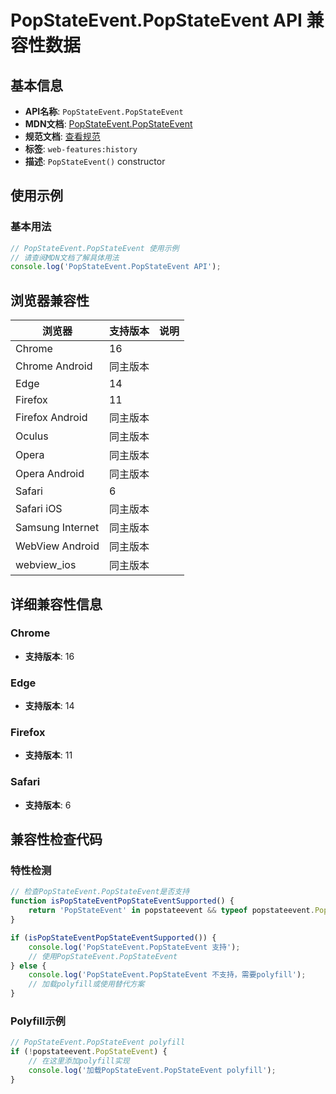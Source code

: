 # PopStateEvent.PopStateEvent API 兼容性数据

## 基本信息

- **API名称**: `PopStateEvent.PopStateEvent`
- **MDN文档**: [PopStateEvent.PopStateEvent](https://developer.mozilla.org/docs/Web/API/PopStateEvent/PopStateEvent)
- **规范文档**: [查看规范](https://html.spec.whatwg.org/multipage/nav-history-apis.html#the-popstateevent-interface)
- **标签**: `web-features:history`
- **描述**: `PopStateEvent()` constructor

## 使用示例

### 基本用法

```javascript
// PopStateEvent.PopStateEvent 使用示例
// 请查阅MDN文档了解具体用法
console.log('PopStateEvent.PopStateEvent API');
```

## 浏览器兼容性

| 浏览器 | 支持版本 | 说明 |
|--------|----------|------|
| Chrome | 16 |  |
| Chrome Android | 同主版本 |  |
| Edge | 14 |  |
| Firefox | 11 |  |
| Firefox Android | 同主版本 |  |
| Oculus | 同主版本 |  |
| Opera | 同主版本 |  |
| Opera Android | 同主版本 |  |
| Safari | 6 |  |
| Safari iOS | 同主版本 |  |
| Samsung Internet | 同主版本 |  |
| WebView Android | 同主版本 |  |
| webview_ios | 同主版本 |  |

## 详细兼容性信息

### Chrome

- **支持版本**: 16

### Edge

- **支持版本**: 14

### Firefox

- **支持版本**: 11

### Safari

- **支持版本**: 6

## 兼容性检查代码

### 特性检测

```javascript
// 检查PopStateEvent.PopStateEvent是否支持
function isPopStateEventPopStateEventSupported() {
    return 'PopStateEvent' in popstateevent && typeof popstateevent.PopStateEvent === 'function';
}

if (isPopStateEventPopStateEventSupported()) {
    console.log('PopStateEvent.PopStateEvent 支持');
    // 使用PopStateEvent.PopStateEvent
} else {
    console.log('PopStateEvent.PopStateEvent 不支持，需要polyfill');
    // 加载polyfill或使用替代方案
}
```

### Polyfill示例

```javascript
// PopStateEvent.PopStateEvent polyfill
if (!popstateevent.PopStateEvent) {
    // 在这里添加polyfill实现
    console.log('加载PopStateEvent.PopStateEvent polyfill');
}
```

